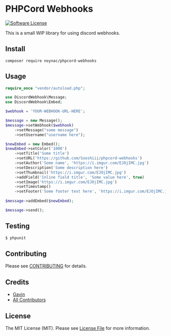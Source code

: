 # PHPCord Webhooks

[![Software License](https://img.shields.io/badge/license-MIT-brightgreen.svg?style=flat-square)](LICENSE.md)

This is a small WIP library for using discord webhooks.

## Install

`composer require noynac/phpcord-webhooks`

## Usage

``` php
require_once "vendor/autoload.php";

use DiscordWebhook\Message;
use DiscordWebhook\Embed;

$webhook = 'YOUR-WEBHOOK-URL-HERE';

$message = new Message();
$message->setWebhook($webhook)
    ->setMessage("some message")
    ->setUsername("username here");

$newEmbed = new Embed();
$newEmbed->setColor('1000')
	->setTitle('Some title')
	->setURL('https://github.com/Sooshiii/phpcord-webhooks')
	->setAuthor('Some name', 'https://i.imgur.com/EJOjIMC.jpg')
	->setDescription('Some description here')
	->setThumbnail('https://i.imgur.com/EJOjIMC.jpg')
	->addField('Inline field title', 'Some value here', true)
	->setImage('https://i.imgur.com/EJOjIMC.jpg')
	->setTimestamp()
	->setFooter('Some footer text here', 'https://i.imgur.com/EJOjIMC.jpg');
      
$message->addEmbed($newEmbed);

$message->send();
```

## Testing

``` bash
$ phpunit
```

## Contributing

Please see [CONTRIBUTING](https://github.com/Sooshiii/phpcord-webhooks/blob/master/CONTRIBUTING.md) for details.

## Credits

- [Gavin](https://github.com/Sooshiii)
- [All Contributors](https://github.com/Sooshiii/phpcord-webhooks/contributors)

## License

The MIT License (MIT). Please see [License File](LICENSE.md) for more information.
